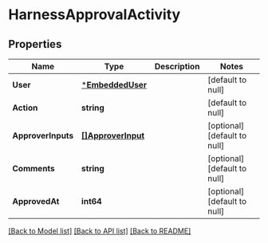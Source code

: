 # HarnessApprovalActivity

## Properties
Name | Type | Description | Notes
------------ | ------------- | ------------- | -------------
**User** | [***EmbeddedUser**](EmbeddedUser.md) |  | [default to null]
**Action** | **string** |  | [default to null]
**ApproverInputs** | [**[]ApproverInput**](ApproverInput.md) |  | [optional] [default to null]
**Comments** | **string** |  | [optional] [default to null]
**ApprovedAt** | **int64** |  | [optional] [default to null]

[[Back to Model list]](../README.md#documentation-for-models) [[Back to API list]](../README.md#documentation-for-api-endpoints) [[Back to README]](../README.md)

